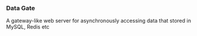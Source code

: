 ### Data Gate
A gateway-like web server for asynchronously accessing data
that stored in MySQL, Redis etc

